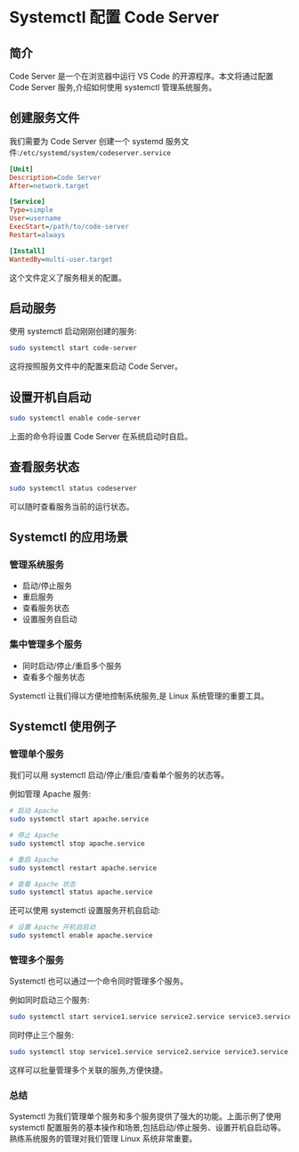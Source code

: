 # Systemctl 配置 Code Server 

## 简介

Code Server 是一个在浏览器中运行 VS Code 的开源程序。本文将通过配置 Code Server 服务,介绍如何使用 systemctl 管理系统服务。

## 创建服务文件

我们需要为 Code Server 创建一个 systemd 服务文件:`/etc/systemd/system/codeserver.service`

```ini
[Unit]
Description=Code Server  
After=network.target

[Service]
Type=simple
User=username
ExecStart=/path/to/code-server
Restart=always

[Install]
WantedBy=multi-user.target
```

这个文件定义了服务相关的配置。

## 启动服务

使用 systemctl 启动刚刚创建的服务:

```bash
sudo systemctl start code-server
```

这将按照服务文件中的配置来启动 Code Server。

## 设置开机自启动

```bash
sudo systemctl enable code-server
```

上面的命令将设置 Code Server 在系统启动时自启。

## 查看服务状态

```bash
sudo systemctl status codeserver
```

可以随时查看服务当前的运行状态。

## Systemctl 的应用场景

### 管理系统服务

- 启动/停止服务
- 重启服务
- 查看服务状态 
- 设置服务自启动

### 集中管理多个服务

- 同时启动/停止/重启多个服务
- 查看多个服务状态

Systemctl 让我们得以方便地控制系统服务,是 Linux 系统管理的重要工具。

## Systemctl 使用例子

### 管理单个服务

我们可以用 systemctl 启动/停止/重启/查看单个服务的状态等。

例如管理 Apache 服务:

```bash
# 启动 Apache 
sudo systemctl start apache.service 

# 停止 Apache
sudo systemctl stop apache.service

# 重启 Apache
sudo systemctl restart apache.service 

# 查看 Apache 状态
sudo systemctl status apache.service
```

还可以使用 systemctl 设置服务开机自启动:

```bash
# 设置 Apache 开机自启动
sudo systemctl enable apache.service
```

### 管理多个服务

Systemctl 也可以通过一个命令同时管理多个服务。

例如同时启动三个服务:

```bash
sudo systemctl start service1.service service2.service service3.service
```

同时停止三个服务:

```bash
sudo systemctl stop service1.service service2.service service3.service 
```

这样可以批量管理多个关联的服务,方便快捷。

### 总结

Systemctl 为我们管理单个服务和多个服务提供了强大的功能。上面示例了使用 systemctl 配置服务的基本操作和场景,包括启动/停止服务、设置开机自启动等。熟练系统服务的管理对我们管理 Linux 系统非常重要。